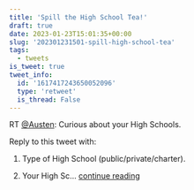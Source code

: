 ```yaml
---
title: 'Spill the High School Tea!'
draft: true
date: 2023-01-23T15:01:35+00:00
slug: '202301231501-spill-high-school-tea'
tags:
  - tweets
is_tweet: true
tweet_info:
  id: '1617417243650052096'
  type: 'retweet'
  is_thread: False
---
```




RT [@Austen](https://x.com/Austen): Curious about your High Schools.

Reply to this tweet with: 

1. Type of High School (public/private/charter).

2. Your High Sc… [continue reading](https://x.com/sytelus/status/1617417243650052096)
